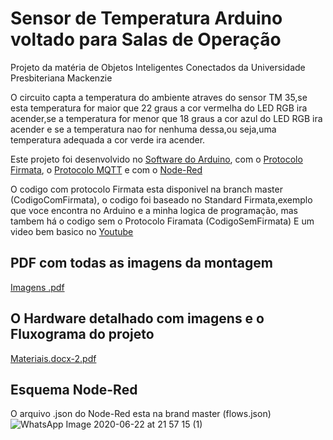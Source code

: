 # Sensor de Temperatura Arduino voltado para Salas de Operação
Projeto da matéria de Objetos Inteligentes Conectados da Universidade Presbiteriana Mackenzie 

O circuito capta a temperatura do ambiente atraves do sensor TM 35,se esta temperatura for maior que 22 graus a cor vermelha do LED RGB ira acender,se a temperatura for menor que 18 graus a cor azul do LED RGB ira acender e se a temperatura nao for nenhuma dessa,ou seja,uma temperatura adequada a cor verde ira acender.

Este projeto foi desenvolvido no [Software do Arduino](https://www.arduino.cc/en/main/software), com o [Protocolo Firmata](http://firmata.org/wiki/Main_Page), o [Protocolo MQTT](http://mqtt.org) e com o [Node-Red](https://nodered.org)

O codigo  com protocolo Firmata esta disponivel na branch master (CodigoComFirmata), o codigo foi baseado no Standard Firmata,exemplo que voce encontra no Arduino e a minha logica de programação, mas tambem há o codigo sem o Protocolo Firamata (CodigoSemFirmata)
E um video bem basico no [Youtube](https://youtu.be/5uSfAwa53KQ)

## PDF com todas as imagens da montagem 
[Imagens .pdf](https://github.com/LarissaSilveiraBonifacio/SensorTemperaturaArduino/files/4840917/Imagens.pdf)



 ## O Hardware detalhado com imagens e o Fluxograma do projeto 
 [Materiais.docx-2.pdf](https://github.com/LarissaSilveiraBonifacio/SensorTemperaturaArduino/files/4839878/Materiais.docx-2.pdf)
 
 
## Esquema Node-Red 
O arquivo .json do Node-Red esta na brand master (flows.json)
![WhatsApp Image 2020-06-22 at 21 57 15 (1)](https://user-images.githubusercontent.com/48017842/85349228-4f9d5980-b4d4-11ea-8136-89c4706e5721.jpeg)



